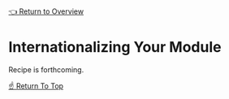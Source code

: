 [👈 Return to Overview](./Recipes.md)

# Internationalizing Your Module

Recipe is forthcoming.

[☝️ Return To Top](#internationalizing-your-module)